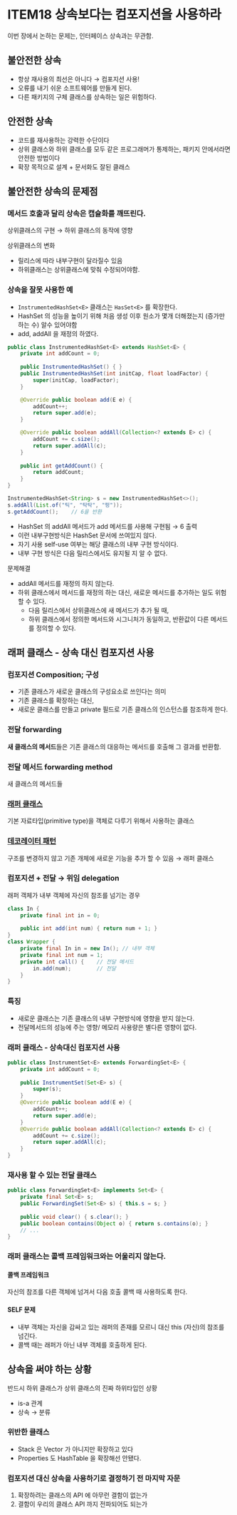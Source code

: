 # ITEM18 상속보다는 컴포지션을 사용하라

이번 장에서 논하는 문제는, 인터페이스 상속과는 무관함.

## 불안전한 상속
- 항상 재사용의 최선은 아니다 → 컴포지션 사용!
- 오류를 내기 쉬운 소프트웨어를 만들게 된다.
- 다른 패키지의 구체 클래스를 상속하는 일은 위험하다.

## 안전한 상속
- 코드를 재사용하는 강력한 수단이다
- 상위 클래스와 하위 클래스를 모두 같은 프로그래머가 통제하는, 패키지 안에서라면 안전한 방법이다
- 확장 목적으로 설계 + 문서화도 잘된 클래스

## 불안전한 상속의 문제점

### 메서드 호출과 달리 상속은 캡슐화를 깨뜨린다.
상위클래스의 구현 → 하위 클래스의 동작에 영향

상위클래스의 변화
- 릴리스에 따라 내부구현이 달라질수 있음 
- 하위클래스는 상위클래스에 맞춰 수정되어야함.

 
### 상속을 잘못 사용한 예        
- `InstrumentedHashSet<E>` 클래스는 `HasSet<E>` 를 확장한다.
- HashSet 의 성능을 높이기 위해 처음 생성 이후 원소가 몇개 더해졌는지 (증가만 하는 수) 알수 있어야함
- add, addAll 을 재정의 하였다.

```java
public class InstrumentedHashSet<E> extends HashSet<E> {
    private int addCount = 0;
    
    public InstrumentedHashSet() { }
    public InstrumentedHashSet(int initCap, float loadFactor) {
        super(initCap, loadFactor);
    }   

    @Override public boolean add(E e) {
        addCount++;
        return super.add(e);
    }

    @Override public boolean addAll(Collection<? extends E> c) {
        addCount += c.size();
        return super.addAll(c);
    }
    
    public int getAddCount() {
        return addCount;
    }
}
```
```java
InstrumentedHashSet<String> s = new InstrumentedHashSet<>();
s.addAll(List.of("틱", "탁탁", "펑"));
s.getAddCount();    // 6을 반환
```
- HashSet 의 addAll 메서드가 add 메서드를 사용해 구현됨 → 6 출력
- 이런 내부구현방식은 HashSet 문서에 쓰여있지 않다.
- 자기 사용 self-use 여부는 해당 클래스의 내부 구현 방식이다. 
- 내부 구현 방식은 다음 릴리스에서도 유지될 지 알 수 없다. 

문제해결
- addAll 메서드를 재정의 하지 않는다.
- 하위 클래스에서 메서드를 재정의 하는 대신, 새로운 메서드를 추가하는 일도 위험할 수 있다.
    - 다음 릴리스에서 상위클래스에 새 메서드가 추가 될 때,
    - 하위 클래스에서 정의한 메서드와 시그니처가 동일하고, 반환값이 다른 메서드를 정의할 수 있다. 

## 래퍼 클래스 - 상속 대신 컴포지션 사용
### 컴포지션 Composition; 구성
- 기존 클래스가 새로운 클래스의 구성요소로 쓰인다는 의미
- 기존 클래스를 확장하는 대신, 
- 새로운 클래스를 만들고 private 필드로 기존 클래스의 인스턴스를 참조하게 한다.

### 전달 forwarding
**새 클래스의 메서드**들은 기존 클래스의 대응하는 메서드를 호출해 그 결과를 반환함.

### 전달 메서드 forwarding method
새 클래스의 메서드들

### [래퍼 클래스](https://coding-factory.tistory.com/547)
기본 자료타입(primitive type)을 객체로 다루기 위해서 사용하는 클래스

### [데코레이터 패턴](http://www.w3big.com/ko/design-pattern/decorator-pattern.html)
구조를 변경하지 않고 기존 개체에 새로운 기능을 추가 할 수 있음 → 래퍼 클래스

### 컴포지션 + 전달 → 위임 delegation
래퍼 객체가 내부 객체에 자신의 참조를 넘기는 경우

```java
class In {
    private final int in = 0;
    
    public int add(int num) { return num + 1; }
}
class Wrapper {
    private final In in = new In(); // 내부 객체
    private final int num = 1;
    private int call() {    // 전달 메서드
        in.add(num);        // 전달
    }
}
```
    
### 특징
- 새로운 클래스는 기존 클래스의 내부 구현방식에 영향을 받지 않는다.
- 전달메서드의 성능에 주는 영향/ 메모리 사용량은 별다른 영향이 없다.

### 래퍼 클래스 - 상속대신 컴포지션 사용
```java
public class InstrumentSet<E> extends ForwardingSet<E> {
    private int addCount = 0;
    
    public InstrumentSet(Set<E> s) {
        super(s);
    }
    @Override public boolean add(E e) {
        addCount++;
        return super.add(e);
    }
    @Override public boolean addAll(Collection<? extends E> c) {
        addCount += c.size();
        return super.addAll(c);
    }
}
```
### 재사용 할 수 있는 전달 클래스
```java
public class ForwardingSet<E> implements Set<E> {
    private final Set<E> s;
    public ForwardingSet(Set<E> s) { this.s = s; }
    
    public void clear() { s.clear(); }
    public boolean contains(Object o) { return s.contains(o); }
    // ...
}
```

### 래퍼 클래스는 콜백 프레임워크와는 어울리지 않는다.
#### 콜백 프레임워크 
자신의 참조를 다른 객체에 넘겨서 다음 호출 콜백 때 사용하도록 한다.

#### SELF 문제
- 내부 객체는 자신을 감싸고 있는 래퍼의 존재를 모르니 대신 this (자신)의 참조를 넘긴다.
- 콜백 때는 래퍼가 아닌 내부 객체를 호출하게 된다. 

## 상속을 써야 하는 상황
반드시 하위 클래스가 상위 클래스의 진짜 하위타입인 상황
- is-a 관계
- 상속 → 분류

### 위반한 클래스
- Stack 은 Vector 가 아니지만 확장하고 있다
- Properties 도 HashTable 을 확장해선 안됐다.

### 컴포지션 대신 상속을 사용하기로 결정하기 전 마지막 자문
1. 확장하려는 클래스의 API 에 아무런 결함이 없는가
2. 결함이 우리의 클래스 API 까지 전파되어도 되는가

